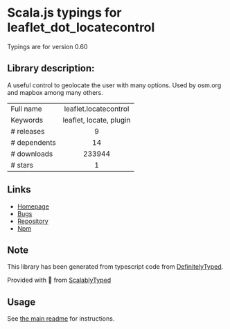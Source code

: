 
# Scala.js typings for leaflet_dot_locatecontrol

Typings are for version 0.60

## Library description:
A useful control to geolocate the user with many options. Used by osm.org and mapbox among many others.

|                    |                 |
| ------------------ | :-------------: |
| Full name          | leaflet.locatecontrol |
| Keywords           | leaflet, locate, plugin |
| # releases         | 9 |
| # dependents       | 14 |
| # downloads        | 233944 |
| # stars            | 1 |

## Links
- [Homepage](https://github.com/domoritz/leaflet-locatecontrol)
- [Bugs](https://github.com/domoritz/leaflet-locatecontrol/issues)
- [Repository](https://github.com/domoritz/leaflet-locatecontrol)
- [Npm](https://www.npmjs.com/package/leaflet.locatecontrol)
    


## Note
This library has been generated from typescript code from [DefinitelyTyped](https://definitelytyped.org).

Provided with :purple_heart: from [ScalablyTyped](https://github.com/oyvindberg/ScalablyTyped)

## Usage
See [the main readme](../../readme.md) for instructions.


